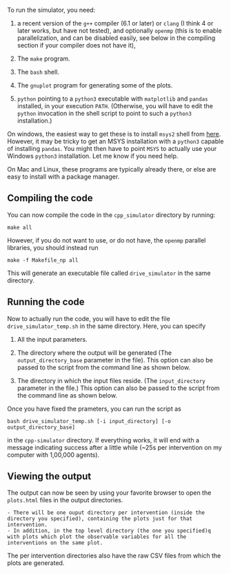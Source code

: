 To run the simulator, you need:

1. a recent version of the `g++` compiler (6.1 or later) or `clang` (I
think 4 or later works, but have not tested), and optionally `openmp`
(this is to enable parallelization, and can be disabled easily, see
below in the compiling section if your compiler does not have it),

2. The `make` program.

3. The `bash` shell.

4. The `gnuplot` program for generating some of the plots.

5. `python` pointing to a `python3` executable with `matplotlib` and
   `pandas` installed, in your execution `PATH`. (Otherwise, you will
   have to edit the `python` invocation in the shell script to point
   to such a `python3` installation.)

On windows, the easiest way to get these is to install `msys2` shell
from [here](https://www.msys2.org/).  However, it may be tricky to get
an MSYS installation with a `python3` capable of installing `pandas`.
You might then have to point `MSYS` to actually use your Windows
`python3` installation. Let me know if you need help.

On Mac and Linux, these programs are typically already there, or else
are easy to install with a package manager.


## Compiling the code

You can now compile the code in the `cpp_simulator` directory by running:

```
make all
```

However, if you do not want to use, or do not have, the `openmp`
parallel libraries, you should instead run

```
make -f Makefile_np all
```


This will generate an executable file called `drive_simulator` in the
same directory.


## Running the code

Now  to actually run the code, you will have to edit the file
`drive_simulator_temp.sh` in the same directory.  Here, you can specify

1) All the input parameters.

2) The directory where the output will be generated (The
	`output_directory_base` parameter in the file).  This option can
	also be passed to the script from the command line as shown below.

3) The directory in which the input files reside. (The
	`input_directory` parameter in the file.)  This option can also be
	passed to the script from the command line as shown below.

Once you have fixed the prameters, you can run the script as

```
bash drive_simulator_temp.sh [-i input_directory] [-o output_directory_base]
```

in the `cpp-simulator` directory.  If everything works, it will end
with a message indicating success after a little while (~25s per
intervention on my computer with 1,00,000 agents).

## Viewing the output

The output can now be seen by using your favorite browser to open the
`plots.html` files in the output directories.

	- There will be one ouput directory per intervention (inside the directory you specified), containing the plots just for that intervention.
	- In addition, in the top level directory (the one you specified)q with plots which plot the observable variables for all the interventions on the same plot.

The per intervention directories also have the raw CSV files from
which the plots are generated.

